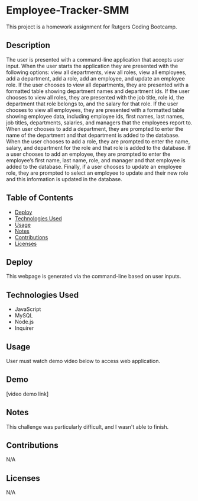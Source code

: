 # Employee-Tracker-SMM

This project is a homework assignment for Rutgers Coding Bootcamp.

## Description
The user is presented with a command-line application that accepts user input. When the user starts the application they are presented with the following options: view all departments, view all roles, view all employees, add a department, add a role, add an employee, and update an employee role. If the user chooses to view all departments, they are presented with a formatted table showing department names and department ids.
If the user chooses to view all roles, they are presented with the job title, role id, the department that role belongs to, and the salary for that role.
If the user chooses to view all employees, they are presented with a formatted table showing employee data, including employee ids, first names, last names, job titles, departments, salaries, and managers that the employees report to.
When user chooses to add a department, they are prompted to enter the name of the department and that department is added to the database. When the user chooses to add a role, they are prompted to enter the name, salary, and department for the role and that role is added to the database. If a user chooses to add an employee, they are prompted to enter the employee’s first name, last name, role, and manager and that employee is added to the database.
Finally, if a user chooses to update an employee role, they are prompted to select an employee to update and their new role and this information is updated in the database. 

## Table of Contents 

* [Deploy](#deploy)
* [Technologies Used](#technologies-used)
* [Usage](#usage)
* [Notes](#notes)
* [Contributions](#contributions)
* [Licenses](#licenses)

## Deploy

This webpage is generated via the command-line based on user inputs. 


## Technologies Used

* JavaScript
* MySQL
* Node.js
* Inquirer

## Usage 
User must watch demo video below to access web application.

## Demo
[video demo link] 

## Notes
This challenge was particularly difficult, and I wasn't able to finish.

## Contributions
N/A

## Licenses
N/A
